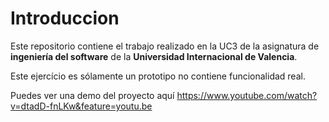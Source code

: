 # Introduccion

Este repositorio contiene el trabajo realizado en la UC3 de la asignatura de **ingeniería del software** de la 
**Universidad Internacional de Valencia**.

Este ejercício es sólamente un prototipo no contiene funcionalidad real.

Puedes ver una demo del proyecto aquí https://www.youtube.com/watch?v=dtadD-fnLKw&feature=youtu.be